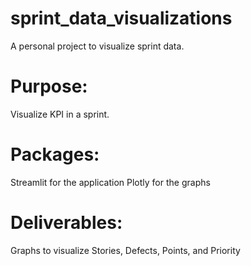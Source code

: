 # sprint_data_visualizations

A personal project to visualize sprint data.

# Purpose:

Visualize KPI in a sprint.

# Packages:
Streamlit for the application
Plotly for the graphs

# Deliverables:
Graphs to visualize Stories, Defects, Points, and Priority
